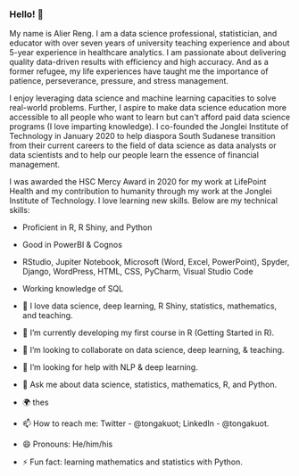 ### Hello! 👋 

My name is Alier Reng. I am a data science professional, statistician, and educator with over seven years of university teaching experience and about 5-year experience in healthcare analytics. I am passionate about delivering quality data-driven results with efficiency and high accuracy. And as a former refugee, my life experiences have taught me the importance of patience, perseverance, pressure, and stress management.

I enjoy leveraging data science and machine learning capacities to solve real-world problems. Further, I aspire to make data science education more accessible to all people who want to learn but can't afford paid data science programs (I love imparting knowledge). I co-founded the Jonglei Institute of Technology in January 2020 to help diaspora South Sudanese transition from their current careers to the field of data science as data analysts or data scientists and to help our people learn the essence of financial management.

I was awarded the HSC Mercy Award in 2020 for my work at LifePoint Health and my contribution to humanity through my work at the Jonglei Institute of Technology. I love learning new skills. Below are my technical skills:

- Proficient in R, R Shiny, and Python
- Good in PowerBI & Cognos
- RStudio, Jupiter Notebook, Microsoft (Word, Excel, PowerPoint), Spyder, Django, WordPress, HTML, CSS, PyCharm, Visual Studio Code
- Working knowledge of SQL


- 🔭 I love data science, deep learning, R Shiny, statistics, mathematics, and teaching.
- 🌱 I’m currently developing my first course in R (Getting Started in R).
- 👯 I’m looking to collaborate on data science, deep learning, & teaching.
- 🤔 I’m looking for help with NLP & deep learning.
- 💬 Ask me about data science, statistics, mathematics, R, and Python.
- :earth_africa: thes
- 📫 How to reach me: Twitter - @tongakuot; LinkedIn - @tongakuot.
- 😄 Pronouns: He/him/his
- ⚡ Fun fact: learning mathematics and statistics with Python.

              
